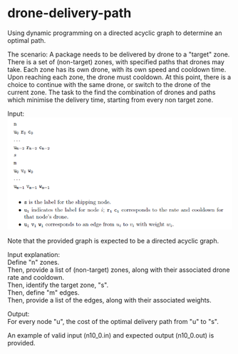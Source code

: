 # drone-delivery-path
Using dynamic programming on a directed acyclic graph to determine an optimal path.

The scenario:
A package needs to be delivered by drone to a "target" zone. There is a set of (non-target) zones, with specified paths that drones may take. Each zone has its own drone, with its own speed and cooldown time. Upon reaching each zone, the drone must cooldown. At this point, there is a choice to continue with the same drone, or switch to the drone of the current zone. The task to the find the combination of drones and paths which minimise the delivery time, starting from every non target zone.

Input:  
![input](drone-delivery-path/input.PNG)

Note that the provided graph is expected to be a directed acyclic graph.

Input explanation:  
Define "n" zones.  
Then, provide a list of (non-target) zones, along with their associated drone rate and cooldown.  
Then, identify the target zone, "s".  
Then, define "m" edges.  
Then, provide a list of the edges, along with their associated weights.  

Output:  
For every node "u", the cost of the optimal delivery path from "u" to "s".  

An example of valid input (n10_0.in) and expected output (n10_0.out) is provided.
